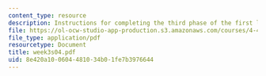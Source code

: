```yaml
---
content_type: resource
description: Instructions for completing the third phase of the first lab assignment.
file: https://ol-ocw-studio-app-production.s3.amazonaws.com/courses/4-411-building-technology-laboratory-spring-2004/8e420a100604481034b01fe7b3976644_week3s04.pdf
file_type: application/pdf
resourcetype: Document
title: week3s04.pdf
uid: 8e420a10-0604-4810-34b0-1fe7b3976644
---
```


